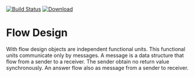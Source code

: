 [![Build Status](https://travis-ci.org/falkoschumann/java-flowdesign.svg?branch=develop)](https://travis-ci.org/falkoschumann/java-flowdesign)
[![Download](https://api.bintray.com/packages/falkoschumann/maven/flowdesign/images/download.svg)](https://bintray.com/falkoschumann/maven/flowdesign)


Flow Design
===========

With flow design objects are independent functional units. This functional units
communicate only by messages. A message is a data structure that flow from a
sender to a receiver. The sender obtain no return value synchronously. An answer
flow also as message from a sender to receiver.
